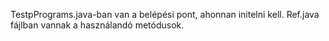 TestpPrograms.java-ban van a belépési pont, ahonnan initelni kell.
Ref.java fájlban vannak a használandó metódusok.